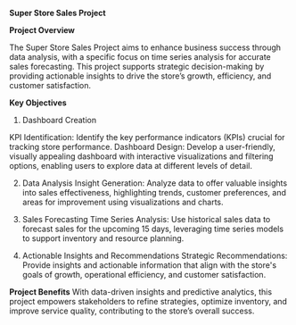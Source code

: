 **Super Store Sales Project**

**Project Overview**

The Super Store Sales Project aims to enhance business success through data analysis, with a specific focus on time series analysis for accurate sales forecasting. This project supports strategic decision-making by providing actionable insights to drive the store’s growth, efficiency, and customer satisfaction.

**Key Objectives**

1. Dashboard Creation
   
KPI Identification: Identify the key performance indicators (KPIs) crucial for tracking store performance.
Dashboard Design: Develop a user-friendly, visually appealing dashboard with interactive visualizations and filtering options, enabling users to explore data at different levels of detail.

2. Data Analysis
Insight Generation: Analyze data to offer valuable insights into sales effectiveness, highlighting trends, customer preferences, and areas for improvement using visualizations and charts.

3. Sales Forecasting
Time Series Analysis: Use historical sales data to forecast sales for the upcoming 15 days, leveraging time series models to support inventory and resource planning.

4. Actionable Insights and Recommendations
Strategic Recommendations: Provide insights and actionable information that align with the store's goals of growth, operational efficiency, and customer satisfaction.

**Project Benefits**
With data-driven insights and predictive analytics, this project empowers stakeholders to refine strategies, optimize inventory, and improve service quality, contributing to the store’s overall success.

